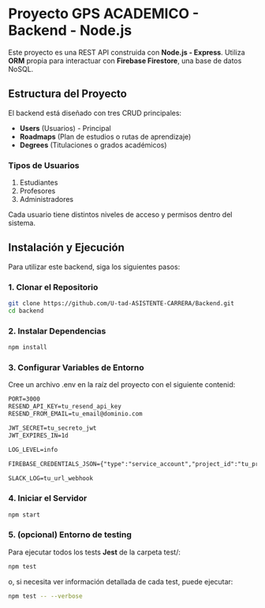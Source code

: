 # Proyecto GPS ACADEMICO - Backend - Node.js 

Este proyecto es una REST API construida con **Node.js - Express**. Utiliza **ORM** propia para interactuar con **Firebase Firestore**, una base de datos NoSQL.

## Estructura del Proyecto
El backend está diseñado con tres CRUD principales:

- **Users** (Usuarios) - Principal
- **Roadmaps** (Plan de estudios o rutas de aprendizaje)
- **Degrees** (Titulaciones o grados académicos)

### Tipos de Usuarios
1. Estudiantes
2. Profesores
3. Administradores

Cada usuario tiene distintos niveles de acceso y permisos dentro del sistema.

## Instalación y Ejecución
Para utilizar este backend, siga los siguientes pasos:

### 1. Clonar el Repositorio
```sh
git clone https://github.com/U-tad-ASISTENTE-CARRERA/Backend.git
cd backend
```

### 2. Instalar Dependencias

```sh
npm install
```

### 3. Configurar Variables de Entorno
Cree un archivo .env en la raíz del proyecto con el siguiente contenid:

```txt
PORT=3000
RESEND_API_KEY=tu_resend_api_key
RESEND_FROM_EMAIL=tu_email@dominio.com

JWT_SECRET=tu_secreto_jwt
JWT_EXPIRES_IN=1d

LOG_LEVEL=info

FIREBASE_CREDENTIALS_JSON={"type":"service_account","project_id":"tu_project_id","private_key_id":"tu_private_key_id","private_key":"-----BEGIN PRIVATE KEY-----\\nTUS_CLAVES\\n-----END PRIVATE KEY-----\\n","client_email":"tu_email@tu_project.iam.gserviceaccount.com","client_id":"tu_client_id","auth_uri":"https://accounts.google.com/o/oauth2/auth","token_uri":"https://oauth2.googleapis.com/token","auth_provider_x509_cert_url":"https://www.googleapis.com/oauth2/v1/certs","client_x509_cert_url":"https://www.googleapis.com/robot/v1/metadata/x509/tu_email@tu_project.iam.gserviceaccount.com","universe_domain":"googleapis.com"}

SLACK_LOG=tu_url_webhook
```

### 4. Iniciar el Servidor

```sh
npm start
```

### 5. (opcional) Entorno de testing
Para ejecutar todos los tests **Jest** de la carpeta test/:

```sh
npm test
```

o, si necesita ver información detallada de cada test, puede ejecutar:

```sh
npm test -- --verbose
```










